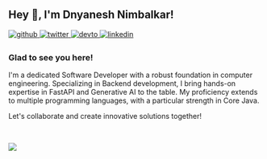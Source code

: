 ## Hey 👋, I'm Dnyanesh Nimbalkar!  
  

<a href="https://github.com/dnyaneshvn" target="_blank">
<img src=https://img.shields.io/badge/github-%2324292e.svg?&style=for-the-badge&logo=github&logoColor=white alt=github style="margin-bottom: 5px;" />
</a>
<a href="https://twitter.com/dnyaneshstwt" target="_blank">
<img src=https://img.shields.io/badge/twitter-%2300acee.svg?&style=for-the-badge&logo=twitter&logoColor=white alt=twitter style="margin-bottom: 5px;" />
</a>
<a href="https://dev.to/dnyaneshvn" target="_blank">
<img src=https://img.shields.io/badge/dev.to-%2308090A.svg?&style=for-the-badge&logo=dev.to&logoColor=white alt=devto style="margin-bottom: 5px;" />
</a>
<a href="https://linkedin.com/in/dnyaneshnimbalkar" target="_blank">
<img src=https://img.shields.io/badge/linkedin-%231E77B5.svg?&style=for-the-badge&logo=linkedin&logoColor=white alt=linkedin style="margin-bottom: 5px;" />
</a>  
  



### Glad to see you here!  
I'm a dedicated Software Developer with a robust foundation in computer engineering. Specializing in Backend development, I bring hands-on expertise in FastAPI and Generative AI to the table. My proficiency extends to multiple programming languages, with a particular strength in Core Java.

Let's collaborate and create innovative solutions together!  
  

<br/>  

![](https://visitcount.itsvg.in/api?id=dnyaneshvn&icon=2&color=12)

<br />

